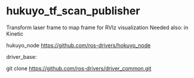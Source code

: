 # hukuyo_tf_scan_publisher

Transform laser frame to map frame for RVIz visualization
Needed also: in Kinetic

hukuyo_node
https://github.com/ros-drivers/hokuyo_node

driver_base:

git clone https://github.com/ros-drivers/driver_common.git


